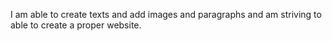 I am able to create texts and add images and paragraphs and am striving to able to create a proper website.